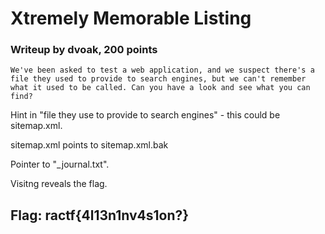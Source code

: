 # Xtremely Memorable Listing

### Writeup by dvoak, 200 points

`We've been asked to test a web application, and we suspect there's a file they used to provide to search engines, but we can't remember what it used to be called. Can you have a look and see what you can find?`

Hint in "file they use to provide to search engines" - this could be sitemap.xml.

sitemap.xml points to sitemap.xml.bak

Pointer to "_journal.txt".

Visitng reveals the flag.

## Flag: ractf{4l13n1nv4s1on?}
